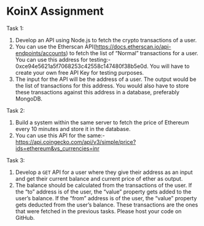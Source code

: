 # KoinX Assignment

Task 1:

1.	Develop an API using Node.js to fetch the crypto transactions of a user.
2.	You can use the Etherscan API(https://docs.etherscan.io/api-endpoints/accounts) to fetch the list of “Normal” transactions for a user. You can use this address for testing:- 0xce94e5621a5f7068253c42558c147480f38b5e0d. You will have to create your own free API Key for testing purposes.
3.	The input for the API will be the address of a user. The output would be the list of transactions for this address. You would also have to store these transactions against this address in a database, preferably MongoDB.


Task 2:


1.	Build a system within the same server to fetch the price of Ethereum every 10 minutes and store it in the database. 
2.	You can use this API for the same:- https://api.coingecko.com/api/v3/simple/price?ids=ethereum&vs_currencies=inr 


Task 3:

1.	Develop a `GET` API for a user where they give their address as an input and get their current balance and current price of ether as output.
2.	The balance should be calculated from the transactions of the user. If the “to” address is of the user, the “value” property gets added to the user’s balance. If the “from” address is of the user, the “value” property gets deducted from the user’s balance. These transactions are the ones that were fetched in the previous tasks.
Please host your code on GitHub.
